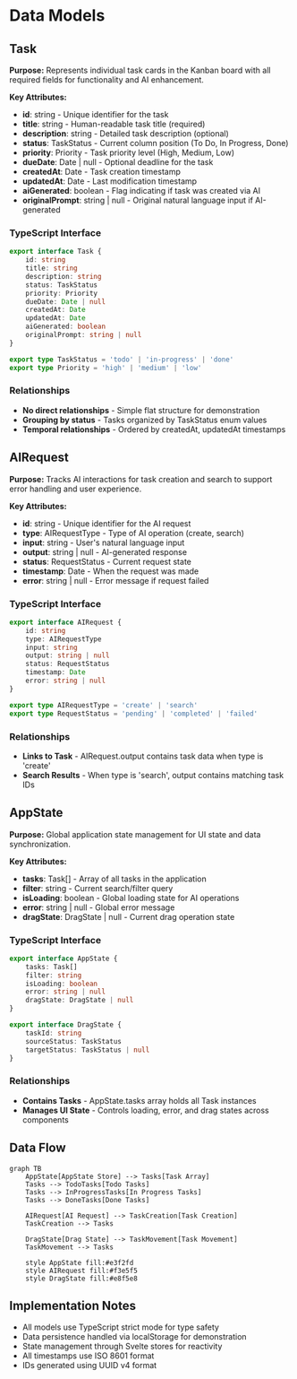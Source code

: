 # Data Models

## Task

**Purpose:** Represents individual task cards in the Kanban board with all required fields for functionality and AI enhancement.

**Key Attributes:**

- **id**: string - Unique identifier for the task
- **title**: string - Human-readable task title (required)
- **description**: string - Detailed task description (optional)
- **status**: TaskStatus - Current column position (To Do, In Progress, Done)
- **priority**: Priority - Task priority level (High, Medium, Low)
- **dueDate**: Date | null - Optional deadline for the task
- **createdAt**: Date - Task creation timestamp
- **updatedAt**: Date - Last modification timestamp
- **aiGenerated**: boolean - Flag indicating if task was created via AI
- **originalPrompt**: string | null - Original natural language input if AI-generated

### TypeScript Interface

```typescript
export interface Task {
	id: string
	title: string
	description: string
	status: TaskStatus
	priority: Priority
	dueDate: Date | null
	createdAt: Date
	updatedAt: Date
	aiGenerated: boolean
	originalPrompt: string | null
}

export type TaskStatus = 'todo' | 'in-progress' | 'done'
export type Priority = 'high' | 'medium' | 'low'
```

### Relationships

- **No direct relationships** - Simple flat structure for demonstration
- **Grouping by status** - Tasks organized by TaskStatus enum values
- **Temporal relationships** - Ordered by createdAt, updatedAt timestamps

## AIRequest

**Purpose:** Tracks AI interactions for task creation and search to support error handling and user experience.

**Key Attributes:**

- **id**: string - Unique identifier for the AI request
- **type**: AIRequestType - Type of AI operation (create, search)
- **input**: string - User's natural language input
- **output**: string | null - AI-generated response
- **status**: RequestStatus - Current request state
- **timestamp**: Date - When the request was made
- **error**: string | null - Error message if request failed

### TypeScript Interface

```typescript
export interface AIRequest {
	id: string
	type: AIRequestType
	input: string
	output: string | null
	status: RequestStatus
	timestamp: Date
	error: string | null
}

export type AIRequestType = 'create' | 'search'
export type RequestStatus = 'pending' | 'completed' | 'failed'
```

### Relationships

- **Links to Task** - AIRequest.output contains task data when type is 'create'
- **Search Results** - When type is 'search', output contains matching task IDs

## AppState

**Purpose:** Global application state management for UI state and data synchronization.

**Key Attributes:**

- **tasks**: Task[] - Array of all tasks in the application
- **filter**: string - Current search/filter query
- **isLoading**: boolean - Global loading state for AI operations
- **error**: string | null - Global error message
- **dragState**: DragState | null - Current drag operation state

### TypeScript Interface

```typescript
export interface AppState {
	tasks: Task[]
	filter: string
	isLoading: boolean
	error: string | null
	dragState: DragState | null
}

export interface DragState {
	taskId: string
	sourceStatus: TaskStatus
	targetStatus: TaskStatus | null
}
```

### Relationships

- **Contains Tasks** - AppState.tasks array holds all Task instances
- **Manages UI State** - Controls loading, error, and drag states across components

## Data Flow

```mermaid
graph TB
    AppState[AppState Store] --> Tasks[Task Array]
    Tasks --> TodoTasks[Todo Tasks]
    Tasks --> InProgressTasks[In Progress Tasks] 
    Tasks --> DoneTasks[Done Tasks]
    
    AIRequest[AI Request] --> TaskCreation[Task Creation]
    TaskCreation --> Tasks
    
    DragState[Drag State] --> TaskMovement[Task Movement]
    TaskMovement --> Tasks
    
    style AppState fill:#e3f2fd
    style AIRequest fill:#f3e5f5
    style DragState fill:#e8f5e8
```

## Implementation Notes

- All models use TypeScript strict mode for type safety
- Data persistence handled via localStorage for demonstration
- State management through Svelte stores for reactivity
- All timestamps use ISO 8601 format
- IDs generated using UUID v4 format